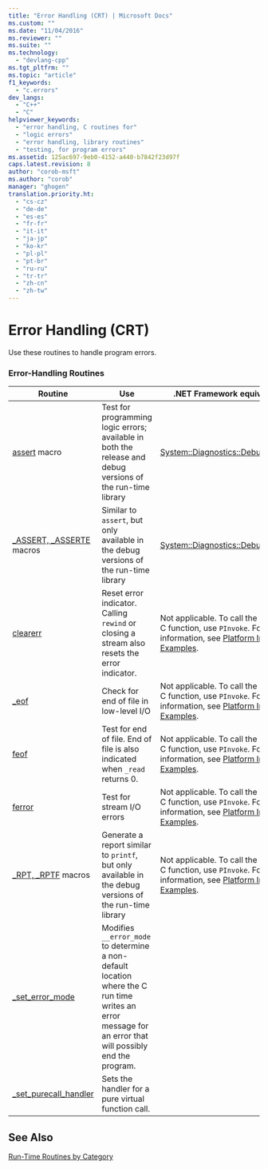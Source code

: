 ```yaml
---
title: "Error Handling (CRT) | Microsoft Docs"
ms.custom: ""
ms.date: "11/04/2016"
ms.reviewer: ""
ms.suite: ""
ms.technology: 
  - "devlang-cpp"
ms.tgt_pltfrm: ""
ms.topic: "article"
f1_keywords: 
  - "c.errors"
dev_langs: 
  - "C++"
  - "C"
helpviewer_keywords: 
  - "error handling, C routines for"
  - "logic errors"
  - "error handling, library routines"
  - "testing, for program errors"
ms.assetid: 125ac697-9eb0-4152-a440-b7842f23d97f
caps.latest.revision: 8
author: "corob-msft"
ms.author: "corob"
manager: "ghogen"
translation.priority.ht: 
  - "cs-cz"
  - "de-de"
  - "es-es"
  - "fr-fr"
  - "it-it"
  - "ja-jp"
  - "ko-kr"
  - "pl-pl"
  - "pt-br"
  - "ru-ru"
  - "tr-tr"
  - "zh-cn"
  - "zh-tw"
---
```

# Error Handling (CRT)
Use these routines to handle program errors.  
  
### Error-Handling Routines  
  
|Routine|Use|.NET Framework equivalent|  
|-------------|---------|-------------------------------|  
|[assert](../c-runtime-library/reference/assert-macro-assert-wassert.md) macro|Test for programming logic errors; available in both the release and debug versions of the run-time library|[System::Diagnostics::Debug::Assert](https://msdn.microsoft.com/en-us/library/system.diagnostics.debug.assert.aspx)|  
|[_ASSERT, _ASSERTE](../c-runtime-library/reference/assert-asserte-assert-expr-macros.md) macros|Similar to `assert`, but only available in the debug versions of the run-time library|[System::Diagnostics::Debug::Assert](https://msdn.microsoft.com/en-us/library/system.diagnostics.debug.assert.aspx)|  
|[clearerr](../c-runtime-library/reference/clearerr.md)|Reset error indicator. Calling `rewind` or closing a stream also resets the error indicator.|Not applicable. To call the standard C function, use `PInvoke`. For more information, see [Platform Invoke Examples](http://msdn.microsoft.com/Library/15926806-f0b7-487e-93a6-4e9367ec689f).|  
|[_eof](../c-runtime-library/reference/eof.md)|Check for end of file in low-level I/O|Not applicable. To call the standard C function, use `PInvoke`. For more information, see [Platform Invoke Examples](http://msdn.microsoft.com/Library/15926806-f0b7-487e-93a6-4e9367ec689f).|  
|[feof](../c-runtime-library/reference/feof.md)|Test for end of file. End of file is also indicated when `_read` returns 0.|Not applicable. To call the standard C function, use `PInvoke`. For more information, see [Platform Invoke Examples](http://msdn.microsoft.com/Library/15926806-f0b7-487e-93a6-4e9367ec689f).|  
|[ferror](../c-runtime-library/reference/ferror.md)|Test for stream I/O errors|Not applicable. To call the standard C function, use `PInvoke`. For more information, see [Platform Invoke Examples](http://msdn.microsoft.com/Library/15926806-f0b7-487e-93a6-4e9367ec689f).|  
|[_RPT, _RPTF](../c-runtime-library/reference/rpt-rptf-rptw-rptfw-macros.md) macros|Generate a report similar to `printf`, but only available in the debug versions of the run-time library|Not applicable. To call the standard C function, use `PInvoke`. For more information, see [Platform Invoke Examples](http://msdn.microsoft.com/Library/15926806-f0b7-487e-93a6-4e9367ec689f).|  
|[_set_error_mode](../c-runtime-library/reference/set-error-mode.md)|Modifies `__error_mode` to determine a non-default location where the C run time writes an error message for an error that will possibly end the program.||  
|[_set_purecall_handler](../c-runtime-library/reference/get-purecall-handler-set-purecall-handler.md)|Sets the handler for a pure virtual function call.||  
  
## See Also  
 [Run-Time Routines by Category](../c-runtime-library/run-time-routines-by-category.md)